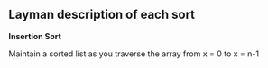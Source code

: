 ## Layman description of each sort

**Insertion Sort**

   Maintain a sorted list as you traverse the array from x = 0 to x = n-1
